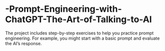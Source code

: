 # -Prompt-Engineering-with-ChatGPT-The-Art-of-Talking-to-AI
The project includes step-by-step exercises to help you practice prompt engineering. For example, you might start with a basic prompt and evaluate the AI’s response.
